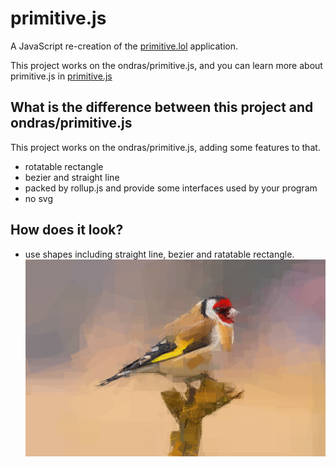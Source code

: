 # primitive.js

A JavaScript re-creation of the [primitive.lol](http://primitive.lol/) application.

This project works on the ondras/primitive.js, and you can learn more about primitive.js in [primitive.js](https://github.com/ondras/primitive.js)

## What is the difference between this project and ondras/primitive.js

This project works on the ondras/primitive.js, adding some features to that.

- rotatable rectangle
- bezier and straight line
- packed by rollup.js and provide some interfaces used by your program
- no svg

## How does it look?

- use shapes including straight line, bezier and ratatable rectangle.
![output](test/output.png)
